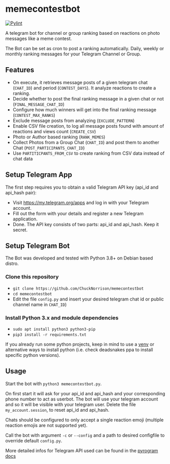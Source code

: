 # memecontestbot
[![Pylint](https://github.com/ChuckNorrison/memecontestbot/actions/workflows/pylint.yml/badge.svg)](https://github.com/ChuckNorrison/memecontestbot/actions/workflows/pylint.yml)

A telegram bot for channel or group ranking based on reactions on photo messages like a meme contest.

The Bot can be set as cron to post a ranking automatically. 
Daily, weekly or monthly ranking messages for your Telegram Channel or Group.

## Features
- On execute, it retrieves message posts of a given telegram chat (`CHAT_ID`) and period (`CONTEST_DAYS`). It analyze reactions to create a ranking.
- Decide whether to post the final ranking message in a given chat or not (`FINAL_MESSAGE_CHAT_ID`)
- Configure how much winners will get into the final ranking message (`CONTEST_MAX_RANKS`)
- Exclude message posts from analyzing (`EXCLUDE_PATTERN`)
- Enable CSV file creation, to log all message posts found with amount of reactions and views count (`CREATE_CSV`)
- Photo or Author based ranking (`RANK_MEMES`)
- Collect Photos from a Group Chat (`CHAT_ID`) and post them to another Chat (`POST_PARTICIPANTS_CHAT_ID`)
- Use `PARTITICPANTS_FROM_CSV` to create ranking from CSV data instead of chat data

## Setup Telegram App
The first step requires you to obtain a valid Telegram API key (api_id and api_hash pair):

- Visit https://my.telegram.org/apps and log in with your Telegram account.
- Fill out the form with your details and register a new Telegram application.
- Done. The API key consists of two parts: api_id and api_hash. Keep it secret.

## Setup Telegram Bot
The Bot was developed and tested with Python 3.8+ on Debian based distro.

### Clone this repository
- `git clone https://github.com/ChuckNorrison/memecontestbot`
- `cd memecontestbot`
- Edit the file `config.py` and insert your desired telegram chat id or public channel name in `CHAT_ID`)

### Install Python 3.x and module dependencies
- `sudo apt install python3 python3-pip`
- `pip3 install -r requirements.txt`

If you already run some python projects, keep in mind to use a [venv](https://docs.python.org/3/library/venv.html) or alternative ways to install python (i.e. check deadsnakes ppa to install specific python versions).

## Usage
Start the bot with `python3 memecontestbot.py`. 

On first start it will ask for your api_id and api_hash and your corresponding phone number to act as userbot. The bot will use your telegram account and so it will be visible with your telegram user. Delete the file `my_account.session`, to reset api_id and api_hash.

Chats should be configured to only accept a single reaction emoji (multiple reaction emojis are not supported yet).

Call the bot with argument `-c` or `--config` and a path to desired configfile to override default `config.py`.

More detailed infos for Telegram API used can be found in the [pyrogram docs](https://docs.pyrogram.org/start/setup)
